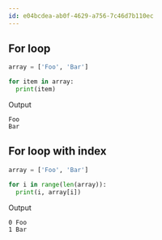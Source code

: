 ```yaml
---
id: e04bcdea-ab0f-4629-a756-7c46d7b110ec
---
```


## For loop
```python
array = ['Foo', 'Bar']

for item in array:
  print(item)
```

Output
```
Foo
Bar
```

## For loop with index
```python
array = ['Foo', 'Bar']

for i in range(len(array)):
  print(i, array[i])
```

Output
```
0 Foo
1 Bar
```
